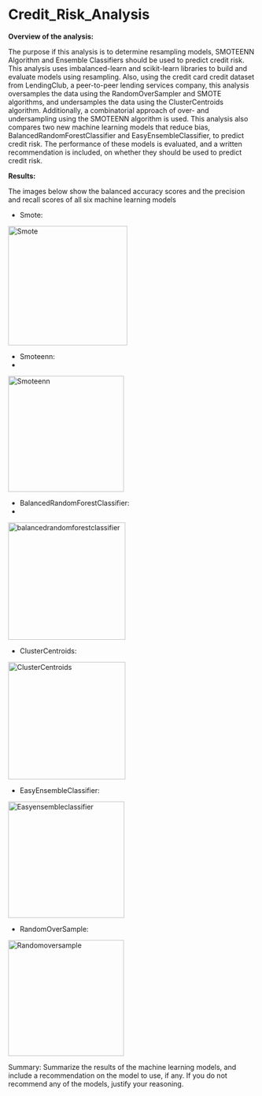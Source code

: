 # Credit_Risk_Analysis

**Overview of the analysis:**

The purpose if this analysis is to determine resampling models, SMOTEENN Algorithm and Ensemble Classifiers should be used to predict credit risk. This analysis uses imbalanced-learn and scikit-learn libraries to build and evaluate models using resampling. Also, using the credit card credit dataset from LendingClub, a peer-to-peer lending services company, this analysis oversamples the data using the RandomOverSampler and SMOTE algorithms, and undersamples the data using the ClusterCentroids algorithm. Additionally, a combinatorial approach of over- and undersampling using the SMOTEENN algorithm is used. This analysis also compares two new machine learning models that reduce bias, BalancedRandomForestClassifier and EasyEnsembleClassifier, to predict credit risk. The performance of these models is evaluated, and a written recommendation is included, on whether they should be used to predict credit risk.

**Results:**

The images below show the balanced accuracy scores and the precision and recall scores of all six machine learning models

- Smote:

<img width="242" alt="Smote" src="https://user-images.githubusercontent.com/79670933/123569338-23c24d00-d794-11eb-9548-6337a48aa5e7.png">

- Smoteenn:
- 
<img width="235" alt="Smoteenn" src="https://user-images.githubusercontent.com/79670933/123569339-245ae380-d794-11eb-887b-4e91cc29318b.png">

- BalancedRandomForestClassifier:
- 
<img width="238" alt="balancedrandomforestclassifier" src="https://user-images.githubusercontent.com/79670933/123569340-245ae380-d794-11eb-9a8a-d7f78e3eda68.png">

- ClusterCentroids:

<img width="238" alt="ClusterCentroids" src="https://user-images.githubusercontent.com/79670933/123569341-245ae380-d794-11eb-8779-6cc557d0237d.png">

- EasyEnsembleClassifier:
 
<img width="236" alt="Easyensembleclassifier" src="https://user-images.githubusercontent.com/79670933/123569342-24f37a00-d794-11eb-8dfb-cc33932ef22a.png">

- RandomOverSample:

<img width="235" alt="Randomoversample" src="https://user-images.githubusercontent.com/79670933/123569343-24f37a00-d794-11eb-8091-73b2cd7fe94e.png">

Summary: Summarize the results of the machine learning models, and include a recommendation on the model to use, if any. If you do not recommend any of the models, justify your reasoning.
